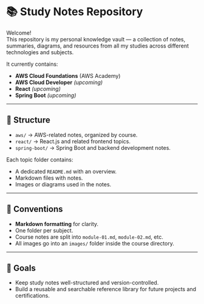 # 📚 Study Notes Repository

Welcome!  
This repository is my personal knowledge vault — a collection of notes, summaries, diagrams, and resources from all my studies across different technologies and subjects.

It currently contains:

- **AWS Cloud Foundations** (AWS Academy)
- **AWS Cloud Developer** *(upcoming)*
- **React** *(upcoming)*
- **Spring Boot** *(upcoming)*

---

## 📂 Structure

- `aws/` → AWS-related notes, organized by course.
- `react/` → React.js and related frontend topics.
- `spring-boot/` → Spring Boot and backend development notes.

Each topic folder contains:
- A dedicated `README.md` with an overview.
- Markdown files with notes.
- Images or diagrams used in the notes.

---

## 📝 Conventions

- **Markdown formatting** for clarity.
- One folder per subject.
- Course notes are split into `module-01.md`, `module-02.md`, etc.
- All images go into an `images/` folder inside the course directory.

---

## 🚀 Goals

- Keep study notes well-structured and version-controlled.
- Build a reusable and searchable reference library for future projects and certifications.
